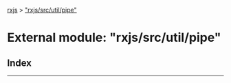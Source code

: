 [rxjs](../README.md) > ["rxjs/src/util/pipe"](../modules/_rxjs_src_util_pipe_.md)

# External module: "rxjs/src/util/pipe"

## Index

---

